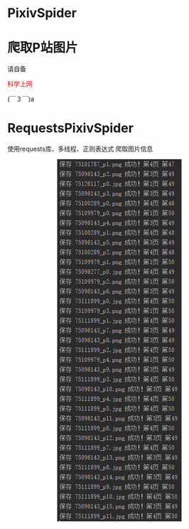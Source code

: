 # PixivSpider
# 爬取P站图片  
请自备 <p style="font-size:16;color:red;" >科学上网</p> (￣３￣)a   
# RequestsPixivSpider
使用requests库、多线程、正则表达式 爬取图片信息  
<div align=center><img src="https://github.com/hyc-shayu/PixivSpider/blob/master/.image/requests.png" /></div>  
